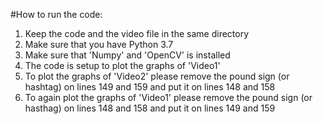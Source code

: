 #How to run the code:

1. Keep the code and the video file in the same directory
2. Make sure that you have Python 3.7
3. Make sure that 'Numpy' and 'OpenCV' is installed
4. The code is setup to plot the graphs of 'Video1'
5. To plot the graphs of 'Video2' please remove the pound sign (or hashtag) on lines 149 and 159 and put it on lines 148 and 158
6. To again plot the graphs of 'Video1' please remove the pound sign (or hasthag) on lines 148 and 158 and put it on lines 149 and 159